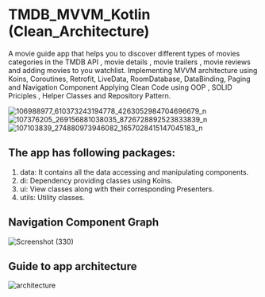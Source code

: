 # TMDB_MVVM_Kotlin (Clean_Architecture)
A movie guide app that helps you to discover different types of movies categories in the TMDB API , 
movie details , movie trailers , movie reviews and adding movies to you watchlist.
Implementing MVVM architecture using Koins, Coroutines, Retrofit, LiveData, RoomDatabase, DataBinding, Paging and Navigation Component
Applying Clean Code using OOP , SOLID Priciples , Helper Classes and Repository Pattern.

![106988977_610373243194778_4263052984704696679_n](https://user-images.githubusercontent.com/39988066/86523277-4912c880-be6a-11ea-88aa-a71e23fb435b.png)
![107376205_269156881038035_8726728892523833839_n](https://user-images.githubusercontent.com/39988066/86523282-5f208900-be6a-11ea-8183-46d508cdd068.png)
![107103839_274880973946082_1657028415147045183_n](https://user-images.githubusercontent.com/39988066/86523285-69428780-be6a-11ea-81ab-83b33b908c89.png)

## The app has following packages:
1. data: It contains all the data accessing and manipulating components.
2. di: Dependency providing classes using Koins.
3. ui: View classes along with their corresponding Presenters.
4. utils: Utility classes.

## Navigation Component Graph
![Screenshot (330)](https://user-images.githubusercontent.com/39988066/84932103-0e700880-b0d4-11ea-9c9d-2bd48d02778a.png)

## Guide to app architecture
![architecture](https://user-images.githubusercontent.com/39988066/74880974-1661ab00-5375-11ea-9386-fb66e57e1018.png)
